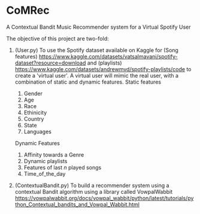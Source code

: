 # CoMRec
A Contextual Bandit Music Recommender system for a Virtual Spotify User

The objective of this project are two-fold:
1. (User.py) To use the Spotify dataset available on Kaggle for (Song features) https://www.kaggle.com/datasets/vatsalmavani/spotify-dataset?resource=download and (playlists) https://www.kaggle.com/datasets/andrewmvd/spotify-playlists/code  to create a 'virtual user'. A virtual user will mimic the real user, with a combination of static and dynamic features.
    Static features
    1. Gender
    2. Age
    3. Race
    4. Ethinicity
    5. Country
    6. State 
    7. Languages

    Dynamic Features
    1. Affinity towards a Genre
    2. Dynamic playlists
    3. Features of last $n$ played songs
    4. Time_of_the_day
2. (ContextualBandit.py) To build a recommender system using a contextual Bandit algorithm using a library called VowpalWabbit https://vowpalwabbit.org/docs/vowpal_wabbit/python/latest/tutorials/python_Contextual_bandits_and_Vowpal_Wabbit.html


